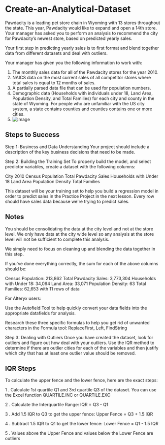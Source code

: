 # Create-an-Analytical-Dataset

Pawdacity is a leading pet store chain in Wyoming with 13 stores throughout the state. This year, Pawdacity would like to expand and open a 14th store. Your manager has asked you to perform an analysis to recommend the city for Pawdacity’s newest store, based on predicted yearly sales.

Your first step in predicting yearly sales is to first format and blend together data from different datasets and deal with outliers.

Your manager has given you the following information to work with:

1. The monthly sales data for all of the Pawdacity stores for the year 2010.
2. NAICS data on the most current sales of all competitor stores where total sales is equal to 12 months of sales.
3. A partially parsed data file that can be used for population numbers.
4. Demographic data (Households with individuals under 18, Land Area, Population Density, and Total Families) for each city and county in the state of Wyoming. For people who are unfamiliar with the US city system, a state contains counties and counties contains one or more cities.
5. ![image](https://user-images.githubusercontent.com/27109033/170856732-b5713916-9de5-4bf5-bbfe-d9743da1fa3a.png)

## Steps to Success
Step 1: Business and Data Understanding
Your project should include a description of the key business decisions that need to be made.

Step 2: Building the Training Set
To properly build the model, and select predictor variables, create a dataset with the following columns:

City
2010 Census Population
Total Pawdacity Sales
Households with Under 18
Land Area
Population Density
Total Families

This dataset will be your training set to help you build a regression model in order to predict sales in the Practice Project in the next lesson. Every row should have sales data because we're trying to predict sales.

## Notes

You should be consolidating the data at the city level and not at the store level. We only have data at the city wide level so any analysis at the store level will not be sufficient to complete this analysis.

We simply need to focus on cleaning up and blending the data together in this step.

If you’ve done everything correctly, the sum for each of the above columns should be:

Census Population: 213,862
Total Pawdacity Sales: 3,773,304
Households with Under 18: 34,064
Land Area: 33,071
Population Density: 63
Total Families: 62,653
with 11 rows of data

For Alteryx users:

Use the Autofield Tool to help quickly convert your data fields into the appropriate datafields for analysis.

Research these three specific formulas to help you get rid of unwanted characters in the Formula tool: ReplaceFirst, Left, FindString

Step 3: Dealing with Outliers
Once you have created the dataset, look for outliers and figure out how deal with your outliers. Use the IQR method to determine if there are outlier cities for each of the variables and then justify which city that has at least one outlier value should be removed.

## IQR Steps

To calculate the upper fence and the lower fence, here are the exact steps:

1 . Calculate 1st quartile Q1 and 3rd quartile Q3 of the dataset. You can use the Excel function QUARTILE.INC or QUARTILE.EXC

2 . Calculate the Interquartile Range: IQR = Q3 - Q1

3 . Add 1.5 IQR to Q3 to get the upper fence: Upper Fence = Q3 + 1.5 IQR

4 . Subtract 1.5 IQR to Q1 to get the lower fence: Lower Fence = Q1 - 1.5 IQR

5 . Values above the Upper Fence and values below the Lower Fence are outliers
